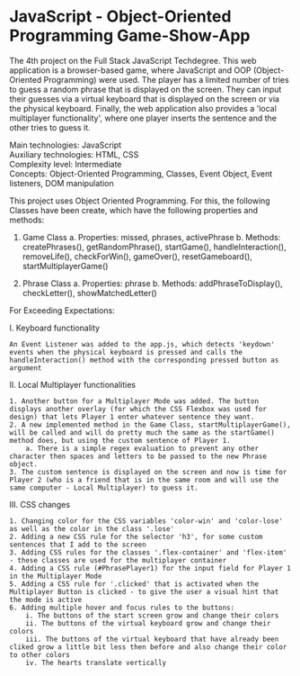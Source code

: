 # JavaScript - Object-Oriented Programming Game-Show-App
 The 4th project on the Full Stack JavaScript Techdegree. This web application is a browser-based game, where JavaScript and OOP (Object-Oriented Programming) were used. The player has a limited number of tries to guess a random phrase that is displayed on the screen. They can input their guesses via a virtual keyboard that is displayed on the screen or via the physical keyboard. Finally, the web application also provides a 'local multiplayer functionality', where one player inserts the sentence and the other tries to guess it.

 Main technologies: JavaScript<br>
 Auxiliary technologies: HTML, CSS<br>
 Complexity level: Intermediate<br>
 Concepts: Object-Oriented Programming, Classes, Event Object, Event listeners, DOM manipulation<br>

This project uses Object Oriented Programming. For this, the following Classes have been create, which have the following properties and methods:

1. Game Class
    a. Properties: missed, phrases, activePhrase
    b. Methods: createPhrases(), getRandomPhrase(), startGame(), handleInteraction(), removeLife(), checkForWin(), gameOver(), resetGameboard(), startMultiplayerGame()

2. Phrase Class
    a. Properties: phrase
    b. Methods: addPhraseToDisplay(), checkLetter(), showMatchedLetter()

For Exceeding Expectations:

I. Keyboard functionality

    An Event Listener was added to the app.js, which detects 'keydown' events when the physical keyboard is pressed and calls the handleInteraction() method with the corresponding pressed button as argument

II. Local Multiplayer functionalities

    1. Another button for a Multiplayer Mode was added. The button displays another overlay (for which the CSS Flexbox was used for design) that lets Player 1 enter whatever sentence they want.
    2. A new implemented method in the Game Class, startMultiplayerGame(), will be called and will do pretty much the same as the startGame() method does, but using the custom sentence of Player 1.
        a. There is a simple regex evaluation to prevent any other character then spaces and letters to be passed to the new Phrase object.
    3. The custom sentence is displayed on the screen and now is time for Player 2 (who is a friend that is in the same room and will use the same computer - Local Multiplayer) to guess it.

III. CSS changes
    
    1. Changing color for the CSS variables 'color-win' and 'color-lose' as well as the color in the class '.lose'
    2. Adding a new CSS rule for the selector 'h3', for some custom sentences that I add to the screen
    3. Adding CSS rules for the classes '.flex-container' and 'flex-item' - these classes are used for the multiplayer container
    4. Adding a CSS rule (#PhrasePlayer1) for the input field for Player 1 in the Multiplayer Mode
    5. Adding a CSS rule for '.clicked' that is activated when the Multiplayer Button is clicked - to give the user a visual hint that the mode is active
    6. Adding multiple hover and focus rules to the buttons:
        i. The buttons of the start screen grow and change their colors
        ii. The buttons of the virtual keyboard grow and change their colors
        iii. The buttons of the virtual keyboard that have already been cliked grow a little bit less then before and also change their color to other colors
        iv. The hearts translate vertically
